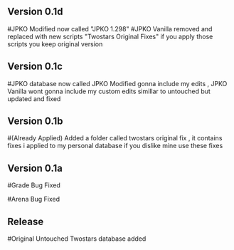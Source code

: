 ## Version 0.1d
#JPKO Modified now called "JPKO 1.298"
#JPKO Vanilla removed and replaced with new scripts "Twostars Original Fixes" if you apply those scripts you keep original version

## Version 0.1c
#JPKO database now called JPKO Modified gonna include my edits , JPKO Vanilla wont gonna include my custom edits simillar to untouched but updated and fixed

## Version 0.1b
#(Already Applied) Added a folder called twostars original fix , it contains fixes i applied to my personal database if you dislike mine use these fixes

## Version 0.1a
#Grade Bug Fixed

#Arena Bug Fixed
## Release
#Original Untouched Twostars database added
